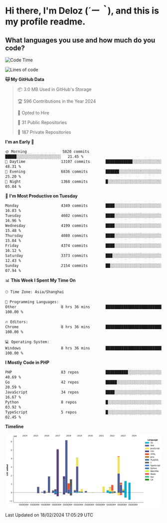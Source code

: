 # **Hi there, I'm Deloz (*´ー｀*), and this is my profile readme.**

## **What languages you use and how much do you code?**

<!--START_SECTION:waka-->
![Code Time](http://img.shields.io/badge/Code%20Time-3%2C324%20hrs%2052%20mins-blue)

![Lines of code](https://img.shields.io/badge/From%20Hello%20World%20I%27ve%20Written-35.3%20million%20lines%20of%20code-blue)

**🐱 My GitHub Data** 

> 📦 3.0 MB Used in GitHub's Storage 
 > 
> 🏆 596 Contributions in the Year 2024
 > 
> 💼 Opted to Hire
 > 
> 📜 31 Public Repositories 
 > 
> 🔑 187 Private Repositories 
 > 
**I'm an Early 🐤** 

```text
🌞 Morning                5820 commits        █████░░░░░░░░░░░░░░░░░░░░   21.45 % 
🌆 Daytime                13107 commits       ████████████░░░░░░░░░░░░░   48.31 % 
🌃 Evening                6836 commits        ██████░░░░░░░░░░░░░░░░░░░   25.20 % 
🌙 Night                  1368 commits        █░░░░░░░░░░░░░░░░░░░░░░░░   05.04 % 
```
📅 **I'm Most Productive on Tuesday** 

```text
Monday                   4349 commits        ████░░░░░░░░░░░░░░░░░░░░░   16.03 % 
Tuesday                  4602 commits        ████░░░░░░░░░░░░░░░░░░░░░   16.96 % 
Wednesday                4199 commits        ████░░░░░░░░░░░░░░░░░░░░░   15.48 % 
Thursday                 4080 commits        ████░░░░░░░░░░░░░░░░░░░░░   15.04 % 
Friday                   4374 commits        ████░░░░░░░░░░░░░░░░░░░░░   16.12 % 
Saturday                 3373 commits        ███░░░░░░░░░░░░░░░░░░░░░░   12.43 % 
Sunday                   2154 commits        ██░░░░░░░░░░░░░░░░░░░░░░░   07.94 % 
```


📊 **This Week I Spent My Time On** 

```text
🕑︎ Time Zone: Asia/Shanghai

💬 Programming Languages: 
Other                    8 hrs 36 mins       █████████████████████████   100.00 % 

🔥 Editors: 
Chrome                   8 hrs 36 mins       █████████████████████████   100.00 % 

💻 Operating System: 
Windows                  8 hrs 36 mins       █████████████████████████   100.00 % 
```

**I Mostly Code in PHP** 

```text
PHP                      83 repos            ██████████░░░░░░░░░░░░░░░   40.69 % 
Go                       42 repos            █████░░░░░░░░░░░░░░░░░░░░   20.59 % 
JavaScript               34 repos            ████░░░░░░░░░░░░░░░░░░░░░   16.67 % 
Python                   8 repos             █░░░░░░░░░░░░░░░░░░░░░░░░   03.92 % 
TypeScript               5 repos             █░░░░░░░░░░░░░░░░░░░░░░░░   02.45 % 
```



**Timeline**

![Lines of Code chart](https://raw.githubusercontent.com/deloz/deloz/main/assets/bar_graph.png)


 Last Updated on 18/02/2024 17:05:29 UTC
<!--END_SECTION:waka-->
